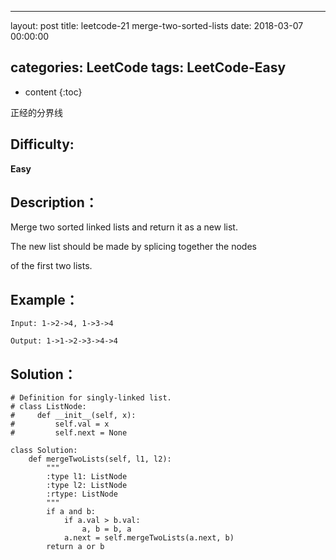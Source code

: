 
---
layout: post
title:  leetcode-21 merge-two-sorted-lists
date:   2018-03-07 00:00:00

categories: LeetCode
tags: LeetCode-Easy
---

* content
{:toc}

正经的分界线





## Difficulty:

**Easy**

## Description：

Merge two sorted linked lists and return it as a new list. 

The new list should be made by splicing together the nodes 

of the first two lists.

## Example：

```
Input: 1->2->4, 1->3->4

Output: 1->1->2->3->4->4

```

## Solution：

```
# Definition for singly-linked list.
# class ListNode:
#     def __init__(self, x):
#         self.val = x
#         self.next = None

class Solution:
    def mergeTwoLists(self, l1, l2):
        """
        :type l1: ListNode
        :type l2: ListNode
        :rtype: ListNode
        """
        if a and b:
            if a.val > b.val:
                a, b = b, a
            a.next = self.mergeTwoLists(a.next, b)
        return a or b
```
